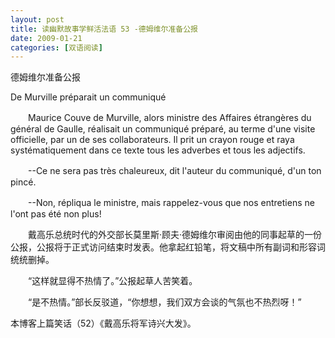 ```yaml
---
layout: post
title: 读幽默故事学鲜活法语 53 -德姆维尔准备公报
date: 2009-01-21
categories: [双语阅读]  
---
```


德姆维尔准备公报

De Murville préparait un communiqué

　　Maurice Couve de Murville, alors ministre des Affaires étrangères du général de Gaulle, réalisait un communiqué préparé, au terme d'une visite officielle, par un de ses collaborateurs. Il prit un crayon rouge et raya systématiquement dans ce texte tous les adverbes et tous les adjectifs.

　　--Ce ne sera pas très chaleureux, dit l'auteur du communiqué, d'un ton pincé.

　　--Non, répliqua le ministre, mais rappelez-vous que nos entretiens ne l'ont pas été non plus!



　　戴高乐总统时代的外交部长莫里斯·顾夫·德姆维尔审阅由他的同事起草的一份公报，公报将于正式访问结束时发表。他拿起红铅笔，将文稿中所有副词和形容词统统删掉。

　　“这样就显得不热情了。”公报起草人苦笑着。

　　“是不热情。”部长反驳道，“你想想，我们双方会谈的气氛也不热烈呀！”



本博客上篇笑话（52）《戴高乐将军诗兴大发》。
